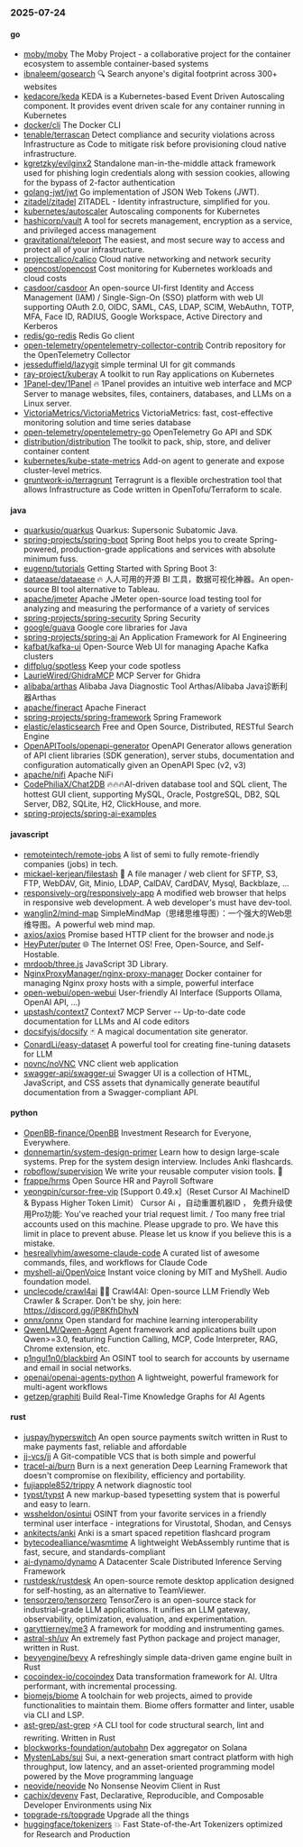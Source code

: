 ### 2025-07-24

#### go
* [moby/moby](https://github.com/moby/moby) The Moby Project - a collaborative project for the container ecosystem to assemble container-based systems
* [ibnaleem/gosearch](https://github.com/ibnaleem/gosearch) 🔍 Search anyone's digital footprint across 300+ websites
* [kedacore/keda](https://github.com/kedacore/keda) KEDA is a Kubernetes-based Event Driven Autoscaling component. It provides event driven scale for any container running in Kubernetes
* [docker/cli](https://github.com/docker/cli) The Docker CLI
* [tenable/terrascan](https://github.com/tenable/terrascan) Detect compliance and security violations across Infrastructure as Code to mitigate risk before provisioning cloud native infrastructure.
* [kgretzky/evilginx2](https://github.com/kgretzky/evilginx2) Standalone man-in-the-middle attack framework used for phishing login credentials along with session cookies, allowing for the bypass of 2-factor authentication
* [golang-jwt/jwt](https://github.com/golang-jwt/jwt) Go implementation of JSON Web Tokens (JWT).
* [zitadel/zitadel](https://github.com/zitadel/zitadel) ZITADEL - Identity infrastructure, simplified for you.
* [kubernetes/autoscaler](https://github.com/kubernetes/autoscaler) Autoscaling components for Kubernetes
* [hashicorp/vault](https://github.com/hashicorp/vault) A tool for secrets management, encryption as a service, and privileged access management
* [gravitational/teleport](https://github.com/gravitational/teleport) The easiest, and most secure way to access and protect all of your infrastructure.
* [projectcalico/calico](https://github.com/projectcalico/calico) Cloud native networking and network security
* [opencost/opencost](https://github.com/opencost/opencost) Cost monitoring for Kubernetes workloads and cloud costs
* [casdoor/casdoor](https://github.com/casdoor/casdoor) An open-source UI-first Identity and Access Management (IAM) / Single-Sign-On (SSO) platform with web UI supporting OAuth 2.0, OIDC, SAML, CAS, LDAP, SCIM, WebAuthn, TOTP, MFA, Face ID, RADIUS, Google Workspace, Active Directory and Kerberos
* [redis/go-redis](https://github.com/redis/go-redis) Redis Go client
* [open-telemetry/opentelemetry-collector-contrib](https://github.com/open-telemetry/opentelemetry-collector-contrib) Contrib repository for the OpenTelemetry Collector
* [jesseduffield/lazygit](https://github.com/jesseduffield/lazygit) simple terminal UI for git commands
* [ray-project/kuberay](https://github.com/ray-project/kuberay) A toolkit to run Ray applications on Kubernetes
* [1Panel-dev/1Panel](https://github.com/1Panel-dev/1Panel) 🔥 1Panel provides an intuitive web interface and MCP Server to manage websites, files, containers, databases, and LLMs on a Linux server.
* [VictoriaMetrics/VictoriaMetrics](https://github.com/VictoriaMetrics/VictoriaMetrics) VictoriaMetrics: fast, cost-effective monitoring solution and time series database
* [open-telemetry/opentelemetry-go](https://github.com/open-telemetry/opentelemetry-go) OpenTelemetry Go API and SDK
* [distribution/distribution](https://github.com/distribution/distribution) The toolkit to pack, ship, store, and deliver container content
* [kubernetes/kube-state-metrics](https://github.com/kubernetes/kube-state-metrics) Add-on agent to generate and expose cluster-level metrics.
* [gruntwork-io/terragrunt](https://github.com/gruntwork-io/terragrunt) Terragrunt is a flexible orchestration tool that allows Infrastructure as Code written in OpenTofu/Terraform to scale.

#### java
* [quarkusio/quarkus](https://github.com/quarkusio/quarkus) Quarkus: Supersonic Subatomic Java.
* [spring-projects/spring-boot](https://github.com/spring-projects/spring-boot) Spring Boot helps you to create Spring-powered, production-grade applications and services with absolute minimum fuss.
* [eugenp/tutorials](https://github.com/eugenp/tutorials) Getting Started with Spring Boot 3:
* [dataease/dataease](https://github.com/dataease/dataease) 🔥 人人可用的开源 BI 工具，数据可视化神器。An open-source BI tool alternative to Tableau.
* [apache/jmeter](https://github.com/apache/jmeter) Apache JMeter open-source load testing tool for analyzing and measuring the performance of a variety of services
* [spring-projects/spring-security](https://github.com/spring-projects/spring-security) Spring Security
* [google/guava](https://github.com/google/guava) Google core libraries for Java
* [spring-projects/spring-ai](https://github.com/spring-projects/spring-ai) An Application Framework for AI Engineering
* [kafbat/kafka-ui](https://github.com/kafbat/kafka-ui) Open-Source Web UI for managing Apache Kafka clusters
* [diffplug/spotless](https://github.com/diffplug/spotless) Keep your code spotless
* [LaurieWired/GhidraMCP](https://github.com/LaurieWired/GhidraMCP) MCP Server for Ghidra
* [alibaba/arthas](https://github.com/alibaba/arthas) Alibaba Java Diagnostic Tool Arthas/Alibaba Java诊断利器Arthas
* [apache/fineract](https://github.com/apache/fineract) Apache Fineract
* [spring-projects/spring-framework](https://github.com/spring-projects/spring-framework) Spring Framework
* [elastic/elasticsearch](https://github.com/elastic/elasticsearch) Free and Open Source, Distributed, RESTful Search Engine
* [OpenAPITools/openapi-generator](https://github.com/OpenAPITools/openapi-generator) OpenAPI Generator allows generation of API client libraries (SDK generation), server stubs, documentation and configuration automatically given an OpenAPI Spec (v2, v3)
* [apache/nifi](https://github.com/apache/nifi) Apache NiFi
* [CodePhiliaX/Chat2DB](https://github.com/CodePhiliaX/Chat2DB) 🔥🔥🔥AI-driven database tool and SQL client, The hottest GUI client, supporting MySQL, Oracle, PostgreSQL, DB2, SQL Server, DB2, SQLite, H2, ClickHouse, and more.
* [spring-projects/spring-ai-examples](https://github.com/spring-projects/spring-ai-examples)

#### javascript
* [remoteintech/remote-jobs](https://github.com/remoteintech/remote-jobs) A list of semi to fully remote-friendly companies (jobs) in tech.
* [mickael-kerjean/filestash](https://github.com/mickael-kerjean/filestash) 📁 A file manager / web client for SFTP, S3, FTP, WebDAV, Git, Minio, LDAP, CalDAV, CardDAV, Mysql, Backblaze, ...
* [responsively-org/responsively-app](https://github.com/responsively-org/responsively-app) A modified web browser that helps in responsive web development. A web developer's must have dev-tool.
* [wanglin2/mind-map](https://github.com/wanglin2/mind-map) SimpleMindMap（思绪思维导图）：一个强大的Web思维导图。A powerful web mind map.
* [axios/axios](https://github.com/axios/axios) Promise based HTTP client for the browser and node.js
* [HeyPuter/puter](https://github.com/HeyPuter/puter) 🌐 The Internet OS! Free, Open-Source, and Self-Hostable.
* [mrdoob/three.js](https://github.com/mrdoob/three.js) JavaScript 3D Library.
* [NginxProxyManager/nginx-proxy-manager](https://github.com/NginxProxyManager/nginx-proxy-manager) Docker container for managing Nginx proxy hosts with a simple, powerful interface
* [open-webui/open-webui](https://github.com/open-webui/open-webui) User-friendly AI Interface (Supports Ollama, OpenAI API, ...)
* [upstash/context7](https://github.com/upstash/context7) Context7 MCP Server -- Up-to-date code documentation for LLMs and AI code editors
* [docsifyjs/docsify](https://github.com/docsifyjs/docsify) 🃏 A magical documentation site generator.
* [ConardLi/easy-dataset](https://github.com/ConardLi/easy-dataset) A powerful tool for creating fine-tuning datasets for LLM
* [novnc/noVNC](https://github.com/novnc/noVNC) VNC client web application
* [swagger-api/swagger-ui](https://github.com/swagger-api/swagger-ui) Swagger UI is a collection of HTML, JavaScript, and CSS assets that dynamically generate beautiful documentation from a Swagger-compliant API.

#### python
* [OpenBB-finance/OpenBB](https://github.com/OpenBB-finance/OpenBB) Investment Research for Everyone, Everywhere.
* [donnemartin/system-design-primer](https://github.com/donnemartin/system-design-primer) Learn how to design large-scale systems. Prep for the system design interview. Includes Anki flashcards.
* [roboflow/supervision](https://github.com/roboflow/supervision) We write your reusable computer vision tools. 💜
* [frappe/hrms](https://github.com/frappe/hrms) Open Source HR and Payroll Software
* [yeongpin/cursor-free-vip](https://github.com/yeongpin/cursor-free-vip) [Support 0.49.x]（Reset Cursor AI MachineID & Bypass Higher Token Limit） Cursor Ai ，自动重置机器ID ， 免费升级使用Pro功能: You've reached your trial request limit. / Too many free trial accounts used on this machine. Please upgrade to pro. We have this limit in place to prevent abuse. Please let us know if you believe this is a mistake.
* [hesreallyhim/awesome-claude-code](https://github.com/hesreallyhim/awesome-claude-code) A curated list of awesome commands, files, and workflows for Claude Code
* [myshell-ai/OpenVoice](https://github.com/myshell-ai/OpenVoice) Instant voice cloning by MIT and MyShell. Audio foundation model.
* [unclecode/crawl4ai](https://github.com/unclecode/crawl4ai) 🚀🤖 Crawl4AI: Open-source LLM Friendly Web Crawler & Scraper. Don't be shy, join here: https://discord.gg/jP8KfhDhyN
* [onnx/onnx](https://github.com/onnx/onnx) Open standard for machine learning interoperability
* [QwenLM/Qwen-Agent](https://github.com/QwenLM/Qwen-Agent) Agent framework and applications built upon Qwen>=3.0, featuring Function Calling, MCP, Code Interpreter, RAG, Chrome extension, etc.
* [p1ngul1n0/blackbird](https://github.com/p1ngul1n0/blackbird) An OSINT tool to search for accounts by username and email in social networks.
* [openai/openai-agents-python](https://github.com/openai/openai-agents-python) A lightweight, powerful framework for multi-agent workflows
* [getzep/graphiti](https://github.com/getzep/graphiti) Build Real-Time Knowledge Graphs for AI Agents

#### rust
* [juspay/hyperswitch](https://github.com/juspay/hyperswitch) An open source payments switch written in Rust to make payments fast, reliable and affordable
* [jj-vcs/jj](https://github.com/jj-vcs/jj) A Git-compatible VCS that is both simple and powerful
* [tracel-ai/burn](https://github.com/tracel-ai/burn) Burn is a next generation Deep Learning Framework that doesn't compromise on flexibility, efficiency and portability.
* [fujiapple852/trippy](https://github.com/fujiapple852/trippy) A network diagnostic tool
* [typst/typst](https://github.com/typst/typst) A new markup-based typesetting system that is powerful and easy to learn.
* [wssheldon/osintui](https://github.com/wssheldon/osintui) OSINT from your favorite services in a friendly terminal user interface - integrations for Virustotal, Shodan, and Censys
* [ankitects/anki](https://github.com/ankitects/anki) Anki is a smart spaced repetition flashcard program
* [bytecodealliance/wasmtime](https://github.com/bytecodealliance/wasmtime) A lightweight WebAssembly runtime that is fast, secure, and standards-compliant
* [ai-dynamo/dynamo](https://github.com/ai-dynamo/dynamo) A Datacenter Scale Distributed Inference Serving Framework
* [rustdesk/rustdesk](https://github.com/rustdesk/rustdesk) An open-source remote desktop application designed for self-hosting, as an alternative to TeamViewer.
* [tensorzero/tensorzero](https://github.com/tensorzero/tensorzero) TensorZero is an open-source stack for industrial-grade LLM applications. It unifies an LLM gateway, observability, optimization, evaluation, and experimentation.
* [garyttierney/me3](https://github.com/garyttierney/me3) A framework for modding and instrumenting games.
* [astral-sh/uv](https://github.com/astral-sh/uv) An extremely fast Python package and project manager, written in Rust.
* [bevyengine/bevy](https://github.com/bevyengine/bevy) A refreshingly simple data-driven game engine built in Rust
* [cocoindex-io/cocoindex](https://github.com/cocoindex-io/cocoindex) Data transformation framework for AI. Ultra performant, with incremental processing.
* [biomejs/biome](https://github.com/biomejs/biome) A toolchain for web projects, aimed to provide functionalities to maintain them. Biome offers formatter and linter, usable via CLI and LSP.
* [ast-grep/ast-grep](https://github.com/ast-grep/ast-grep) ⚡A CLI tool for code structural search, lint and rewriting. Written in Rust
* [blockworks-foundation/autobahn](https://github.com/blockworks-foundation/autobahn) Dex aggregator on Solana
* [MystenLabs/sui](https://github.com/MystenLabs/sui) Sui, a next-generation smart contract platform with high throughput, low latency, and an asset-oriented programming model powered by the Move programming language
* [neovide/neovide](https://github.com/neovide/neovide) No Nonsense Neovim Client in Rust
* [cachix/devenv](https://github.com/cachix/devenv) Fast, Declarative, Reproducible, and Composable Developer Environments using Nix
* [topgrade-rs/topgrade](https://github.com/topgrade-rs/topgrade) Upgrade all the things
* [huggingface/tokenizers](https://github.com/huggingface/tokenizers) 💥 Fast State-of-the-Art Tokenizers optimized for Research and Production

